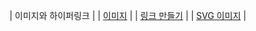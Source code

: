 | 이미지와 하이퍼링크 |
| [이미지](02-1/README.md) |
| [링크 만들기](02-2/README.md) |
| [SVG 이미지](02-3/README.md) |
